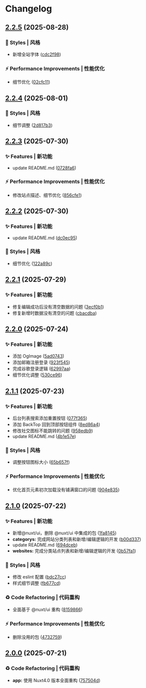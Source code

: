 # Changelog

## [2.2.5](https://github.com/baiwumm/dream-site/compare/2.2.4...2.2.5) (2025-08-28)

### 💄 Styles | 风格

* 新增全站字体 ([cdc2f98](https://github.com/baiwumm/dream-site/commit/cdc2f982dba0b4ad860204ce0d038a3deaacd9bc))

### ⚡ Performance Improvements | 性能优化

* 细节优化 ([02cfc11](https://github.com/baiwumm/dream-site/commit/02cfc11056240559c10a5ea6a33a7c7717b37ebe))

## [2.2.4](https://github.com/baiwumm/dream-site/compare/2.2.3...2.2.4) (2025-08-01)

### 💄 Styles | 风格

* 细节调整 ([2d817b3](https://github.com/baiwumm/dream-site/commit/2d817b35ce658676e032c15e56079fab328a9fce))

## [2.2.3](https://github.com/baiwumm/dream-site/compare/2.2.2...2.2.3) (2025-07-30)

### ✨ Features | 新功能

* update README.md ([0728fa6](https://github.com/baiwumm/dream-site/commit/0728fa6dde0997089226da939cd6959e960d98a6))

### ⚡ Performance Improvements | 性能优化

* 修改站点描述、细节优化 ([856cfe1](https://github.com/baiwumm/dream-site/commit/856cfe1644198f1978853963150d57a032685299))

## [2.2.2](https://github.com/baiwumm/dream-site/compare/2.2.1...2.2.2) (2025-07-30)

### ✨ Features | 新功能

* update README.md ([dc0ec95](https://github.com/baiwumm/dream-site/commit/dc0ec9520db46b37cbff3c8d47f43cfb373d9ae8))

### 💄 Styles | 风格

* 细节优化 ([122a89c](https://github.com/baiwumm/dream-site/commit/122a89c4733b269f7f4e38210cbfe1a91f9f5cd7))

## [2.2.1](https://github.com/baiwumm/dream-site/compare/2.2.0...2.2.1) (2025-07-29)

### ✨ Features | 新功能

* 修复编辑成功后没有清空数据的问题 ([3ecf0b1](https://github.com/baiwumm/dream-site/commit/3ecf0b1054b877bc41b6e5ba034126e707a2903d))
* 修复新增时数据没有清空的问题 ([cbacdba](https://github.com/baiwumm/dream-site/commit/cbacdbae67ef61a6a96f18a2a255ecf152b87e18))

## [2.2.0](https://github.com/baiwumm/dream-site/compare/2.1.1...2.2.0) (2025-07-24)

### ✨ Features | 新功能

* 添加 OgImage ([5ad0743](https://github.com/baiwumm/dream-site/commit/5ad07437d3811f792857d1561f41eaa18c862c60))
* 添加邮箱注册登录 ([923f545](https://github.com/baiwumm/dream-site/commit/923f5455ad2d10563901d1e86aee68ad2e4c3491))
* 完成谷歌登录逻辑 ([62997aa](https://github.com/baiwumm/dream-site/commit/62997aadfabf1f8d36816e8da29ff18236a285b9))
* 细节优化调整 ([530ce96](https://github.com/baiwumm/dream-site/commit/530ce96de6b2082b1211343a72653a227e39d13b))

## [2.1.1](https://github.com/baiwumm/dream-site/compare/2.1.0...2.1.1) (2025-07-23)

### ✨ Features | 新功能

* 后台列表搜索添加重置按钮 ([077f365](https://github.com/baiwumm/dream-site/commit/077f36506aef294bed06c59bc11cf12bb6637619))
* 添加 BackTop 回到顶部按钮组件 ([8ed86a4](https://github.com/baiwumm/dream-site/commit/8ed86a4795a5112729fad6902d884e777f86ed7e))
* 修改社交图标不能跳转的问题 ([958edb9](https://github.com/baiwumm/dream-site/commit/958edb9f658fca3d42e887f47d5e809bc1806f71))
* update README.md ([4b1e57e](https://github.com/baiwumm/dream-site/commit/4b1e57e4dae1b3c8ef36734a2dd404475f0fffc7))

### 💄 Styles | 风格

* 调整按钮图标大小 ([65b657f](https://github.com/baiwumm/dream-site/commit/65b657f7f13715081885d7a4f94ad0e4d1a872ee))

### ⚡ Performance Improvements | 性能优化

* 优化首页元素初次加载没有铺满窗口的问题 ([904e835](https://github.com/baiwumm/dream-site/commit/904e835b69747c96d53f468e1c843b24dd509f48))

## [2.1.0](https://github.com/baiwumm/dream-site/compare/2.0.0...2.1.0) (2025-07-22)

### ✨ Features | 新功能

* 新增@nuxt/ui，删除 @nuxt/ui 中集成的包 ([1fa8145](https://github.com/baiwumm/dream-site/commit/1fa81456ad91440cb8e74a7cbef7fc1de8174ed8))
* **categorys:** 完成网站分类列表和新增/编辑逻辑的开发 ([b00d337](https://github.com/baiwumm/dream-site/commit/b00d337b83660320e36bf70540c4562d5afd2ebd))
* update README.md ([694dceb](https://github.com/baiwumm/dream-site/commit/694dceb6c8ec6fc0a588007e3cc32654d50a63e4))
* **websites:** 完成分类站点列表和新增/编辑逻辑的开发 ([0b57fa1](https://github.com/baiwumm/dream-site/commit/0b57fa1704b8a3b1a753118ceb8af0624971229c))

### 💄 Styles | 风格

* 修改 eslint 配置 ([bdc27cc](https://github.com/baiwumm/dream-site/commit/bdc27cc6d26986ada748ece6675f3d9d0bfffc2c))
* 样式细节调整 ([fb677cd](https://github.com/baiwumm/dream-site/commit/fb677cd2a0b7bcc6e4f0c21ac7018448fd955d23))

### ♻ Code Refactoring | 代码重构

* 全面基于 @nuxt/ui 重构 ([8159866](https://github.com/baiwumm/dream-site/commit/8159866f05c8fc31da1e9c97dd3ec2dcef6dc0bd))

### ⚡ Performance Improvements | 性能优化

* 删除没用的包 ([4732759](https://github.com/baiwumm/dream-site/commit/4732759bf4bee21ee9c16acd000811fc3acb7a6f))

## [2.0.0](https://github.com/baiwumm/dream-site/compare/1.5.2...2.0.0) (2025-07-21)

### ♻ Code Refactoring | 代码重构

* **app:** 使用 Nuxt4.0 版本全面重构 ([757504d](https://github.com/baiwumm/dream-site/commit/757504d7d6f14890d7c0b50c1f7c82e31b9b13ab))
